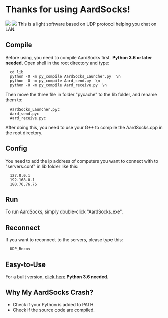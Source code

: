 # Thanks for using AardSocks!
![](https://img.shields.io/badge/language-{python}-{blue}.svg)
[![](https://travis-ci.org/github/bizwofficial/AardSocks/AardSocks.svg?branch=master)](https://travis-ci.org/github/bizwofficial/AardSocks)
This is a light software based on UDP protocol helping you chat on LAN.

## Compile  
Before using, you need to compile AardSocks first. __Python 3.6 or later needed.__ Open shell in the root directory and type:  
```  
  cd lib  
  python -O -m py_compile AardSocks_Launcher.py  \n
  python -O -m py_compile Aard_send.py  \n
  python -O -m py_compile Aard_receive.py  \n
```
Then move the three file in folder "pycache" to the lib folder, and rename them to:  
```
  AardSocks_Launcher.pyc  
  Aard_send.pyc  
  Aard_receive.pyc  
 ```
After doing this, you need to use your G++ to compile the AardSocks.cpp in the root directory.

## Config  
You need to add the ip address of computers you want to connect with to "servers.conf" in lib folder like this:  
```
  127.0.0.1  
  192.168.0.1  
  180.76.76.76  
```

## Run  
To run AardSocks, simply double-click "AardSocks.exe".  
  
## Reconnect  
If you want to reconnect to the servers, please type this:  
```
  UDP_Reco<  
```

## Easy-to-Use  
For a built version, [click here](https://codeload.github.com/bizwofficial/AardSocks/zip/Latest).__Python 3.6 needed.__  

## Why My AardSocks Crash?  
- Check if your Python is added to PATH.  
- Check if the source code are compiled.  
